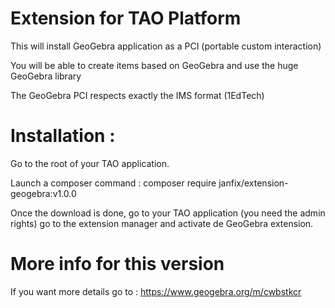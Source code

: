 # Extension for TAO Platform
This will install GeoGebra application as a PCI (portable custom interaction)

You will be able to create items based on GeoGebra and use the huge GeoGebra library

The GeoGebra PCI respects exactly the IMS format (1EdTech)

# Installation :
Go to the root of your TAO application.

Launch a composer command : composer require janfix/extension-geogebra:v1.0.0

Once the download is done, go to your TAO application (you need the admin rights) go to the extension manager and activate de GeoGebra extension.

# More info for this version
If you want more details go to : https://www.geogebra.org/m/cwbstkcr
